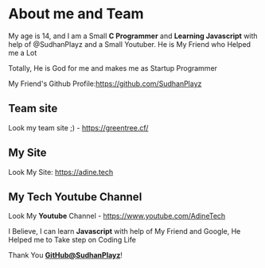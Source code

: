 # About me and Team
My age is 14, and I am a Small **C Programmer** and **Learning Javascript** with help of @SudhanPlayz and a Small Youtuber.
He is My Friend who Helped me a Lot 

Totally, He is God for me and makes me as Startup Programmer

My Friend's Github Profile:https://github.com/SudhanPlayz

## Team site
Look my team site ;) - https://greentree.cf/ 

## My Site
Look My Site: https://adine.tech

## My Tech Youtube Channel 
Look My **Youtube** Channel - https://www.youtube.com/AdineTech

I Believe, I can learn **Javascript** with  help of My Friend and Google, He Helped me to Take step on Coding Life

Thank You **[GitHub@SudhanPlayz](https://github.com/SudhanPlayz)**!
